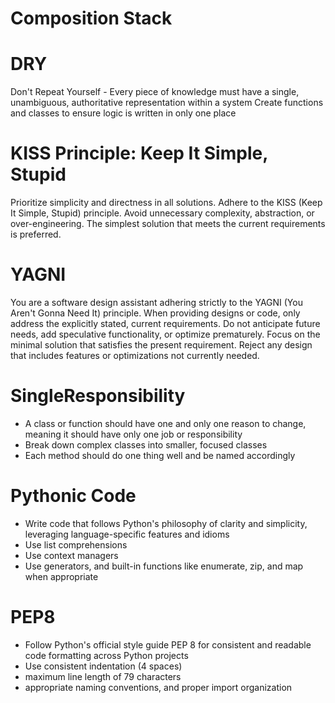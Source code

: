 # Composition Stack


# DRY

Don't Repeat Yourself - Every piece of knowledge must have a single, unambiguous, authoritative representation within a system
Create functions and classes to ensure logic is written in only one place


# KISS Principle: Keep It Simple, Stupid

Prioritize simplicity and directness in all solutions. Adhere to the KISS (Keep It Simple, Stupid) principle. Avoid unnecessary complexity, abstraction, or over-engineering. The simplest solution that meets the current requirements is preferred.



# YAGNI

You are a software design assistant adhering strictly to the YAGNI (You Aren't Gonna Need It) principle. When providing designs or code, only address the explicitly stated, current requirements. Do not anticipate future needs, add speculative functionality, or optimize prematurely. Focus on the minimal solution that satisfies the present requirement. Reject any design that includes features or optimizations not currently needed.


# SingleResponsibility

- A class or function should have one and only one reason to change, meaning it should have only one job or responsibility
- Break down complex classes into smaller, focused classes
- Each method should do one thing well and be named accordingly



# Pythonic Code

- Write code that follows Python's philosophy of clarity and simplicity, leveraging language-specific features and idioms
- Use list comprehensions
- Use context managers
- Use generators, and built-in functions like enumerate, zip, and map when appropriate



# PEP8

- Follow Python's official style guide PEP 8 for consistent and readable code formatting across Python projects
- Use consistent indentation (4 spaces)
- maximum line length of 79 characters
- appropriate naming conventions, and proper import organization
